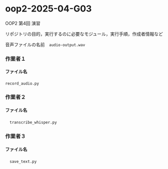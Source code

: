 # oop2-2025-04-G03
OOP2 第4回 演習

リポジトリの目的，実行するのに必要なモジュール，実行手順，作成者情報など

音声ファイルの名前　`audio-output.wav`

### 作業者１

#### ファイル名
`record_audio.py 　`


### 作業者２
#### ファイル名
　`transcribe_whisper.py　`
　
### 作業者３
#### ファイル名
　`save_text.py`
